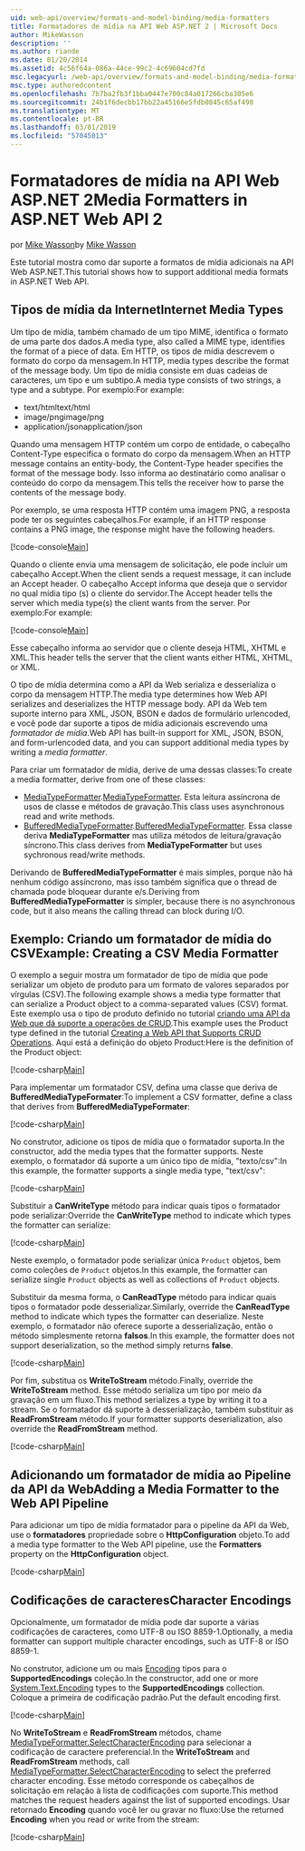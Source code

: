 ```yaml
---
uid: web-api/overview/formats-and-model-binding/media-formatters
title: Formatadores de mídia na API Web ASP.NET 2 | Microsoft Docs
author: MikeWasson
description: ''
ms.author: riande
ms.date: 01/20/2014
ms.assetid: 4c56f64a-086a-44ce-99c2-4c69604cd7fd
msc.legacyurl: /web-api/overview/formats-and-model-binding/media-formatters
msc.type: authoredcontent
ms.openlocfilehash: 7b7ba2fb3f1bba0447e700c84a017266cba305e6
ms.sourcegitcommit: 24b1f6decbb17bb22a45166e5fdb0845c65af498
ms.translationtype: MT
ms.contentlocale: pt-BR
ms.lasthandoff: 03/01/2019
ms.locfileid: "57045013"
---
```

<a name="media-formatters-in-aspnet-web-api-2"></a><span data-ttu-id="f2fa7-102">Formatadores de mídia na API Web ASP.NET 2</span><span class="sxs-lookup"><span data-stu-id="f2fa7-102">Media Formatters in ASP.NET Web API 2</span></span>
====================
<span data-ttu-id="f2fa7-103">por [Mike Wasson](https://github.com/MikeWasson)</span><span class="sxs-lookup"><span data-stu-id="f2fa7-103">by [Mike Wasson](https://github.com/MikeWasson)</span></span>

<span data-ttu-id="f2fa7-104">Este tutorial mostra como dar suporte a formatos de mídia adicionais na API Web ASP.NET.</span><span class="sxs-lookup"><span data-stu-id="f2fa7-104">This tutorial shows how to support additional media formats in ASP.NET Web API.</span></span>

## <a name="internet-media-types"></a><span data-ttu-id="f2fa7-105">Tipos de mídia da Internet</span><span class="sxs-lookup"><span data-stu-id="f2fa7-105">Internet Media Types</span></span>

<span data-ttu-id="f2fa7-106">Um tipo de mídia, também chamado de um tipo MIME, identifica o formato de uma parte dos dados.</span><span class="sxs-lookup"><span data-stu-id="f2fa7-106">A media type, also called a MIME type, identifies the format of a piece of data.</span></span> <span data-ttu-id="f2fa7-107">Em HTTP, os tipos de mídia descrevem o formato do corpo da mensagem.</span><span class="sxs-lookup"><span data-stu-id="f2fa7-107">In HTTP, media types describe the format of the message body.</span></span> <span data-ttu-id="f2fa7-108">Um tipo de mídia consiste em duas cadeias de caracteres, um tipo e um subtipo.</span><span class="sxs-lookup"><span data-stu-id="f2fa7-108">A media type consists of two strings, a type and a subtype.</span></span> <span data-ttu-id="f2fa7-109">Por exemplo:</span><span class="sxs-lookup"><span data-stu-id="f2fa7-109">For example:</span></span>

- <span data-ttu-id="f2fa7-110">text/html</span><span class="sxs-lookup"><span data-stu-id="f2fa7-110">text/html</span></span>
- <span data-ttu-id="f2fa7-111">image/png</span><span class="sxs-lookup"><span data-stu-id="f2fa7-111">image/png</span></span>
- <span data-ttu-id="f2fa7-112">application/json</span><span class="sxs-lookup"><span data-stu-id="f2fa7-112">application/json</span></span>

<span data-ttu-id="f2fa7-113">Quando uma mensagem HTTP contém um corpo de entidade, o cabeçalho Content-Type especifica o formato do corpo da mensagem.</span><span class="sxs-lookup"><span data-stu-id="f2fa7-113">When an HTTP message contains an entity-body, the Content-Type header specifies the format of the message body.</span></span> <span data-ttu-id="f2fa7-114">Isso informa ao destinatário como analisar o conteúdo do corpo da mensagem.</span><span class="sxs-lookup"><span data-stu-id="f2fa7-114">This tells the receiver how to parse the contents of the message body.</span></span>

<span data-ttu-id="f2fa7-115">Por exemplo, se uma resposta HTTP contém uma imagem PNG, a resposta pode ter os seguintes cabeçalhos.</span><span class="sxs-lookup"><span data-stu-id="f2fa7-115">For example, if an HTTP response contains a PNG image, the response might have the following headers.</span></span>

[!code-console[Main](media-formatters/samples/sample1.cmd)]

<span data-ttu-id="f2fa7-116">Quando o cliente envia uma mensagem de solicitação, ele pode incluir um cabeçalho Accept.</span><span class="sxs-lookup"><span data-stu-id="f2fa7-116">When the client sends a request message, it can include an Accept header.</span></span> <span data-ttu-id="f2fa7-117">O cabeçalho Accept informa que deseja que o servidor no qual mídia tipo (s) o cliente do servidor.</span><span class="sxs-lookup"><span data-stu-id="f2fa7-117">The Accept header tells the server which media type(s) the client wants from the server.</span></span> <span data-ttu-id="f2fa7-118">Por exemplo:</span><span class="sxs-lookup"><span data-stu-id="f2fa7-118">For example:</span></span>

[!code-console[Main](media-formatters/samples/sample2.cmd)]

<span data-ttu-id="f2fa7-119">Esse cabeçalho informa ao servidor que o cliente deseja HTML, XHTML e XML.</span><span class="sxs-lookup"><span data-stu-id="f2fa7-119">This header tells the server that the client wants either HTML, XHTML, or XML.</span></span>

<span data-ttu-id="f2fa7-120">O tipo de mídia determina como a API da Web serializa e desserializa o corpo da mensagem HTTP.</span><span class="sxs-lookup"><span data-stu-id="f2fa7-120">The media type determines how Web API serializes and deserializes the HTTP message body.</span></span> <span data-ttu-id="f2fa7-121">API da Web tem suporte interno para XML, JSON, BSON e dados de formulário urlencoded, e você pode dar suporte a tipos de mídia adicionais escrevendo uma *formatador de mídia*.</span><span class="sxs-lookup"><span data-stu-id="f2fa7-121">Web API has built-in support for XML, JSON, BSON, and form-urlencoded data, and you can support additional media types by writing a *media formatter*.</span></span>

<span data-ttu-id="f2fa7-122">Para criar um formatador de mídia, derive de uma dessas classes:</span><span class="sxs-lookup"><span data-stu-id="f2fa7-122">To create a media formatter, derive from one of these classes:</span></span>

- <span data-ttu-id="f2fa7-123">[MediaTypeFormatter](https://msdn.microsoft.com/library/system.net.http.formatting.mediatypeformatter.aspx).</span><span class="sxs-lookup"><span data-stu-id="f2fa7-123">[MediaTypeFormatter](https://msdn.microsoft.com/library/system.net.http.formatting.mediatypeformatter.aspx).</span></span> <span data-ttu-id="f2fa7-124">Esta leitura assíncrona de usos de classe e métodos de gravação.</span><span class="sxs-lookup"><span data-stu-id="f2fa7-124">This class uses asynchronous read and write methods.</span></span>
- <span data-ttu-id="f2fa7-125">[BufferedMediaTypeFormatter](https://msdn.microsoft.com/library/system.net.http.formatting.bufferedmediatypeformatter.aspx).</span><span class="sxs-lookup"><span data-stu-id="f2fa7-125">[BufferedMediaTypeFormatter](https://msdn.microsoft.com/library/system.net.http.formatting.bufferedmediatypeformatter.aspx).</span></span> <span data-ttu-id="f2fa7-126">Essa classe deriva **MediaTypeFormatter** mas utiliza métodos de leitura/gravação síncrono.</span><span class="sxs-lookup"><span data-stu-id="f2fa7-126">This class derives from **MediaTypeFormatter** but uses sychronous read/write methods.</span></span>

<span data-ttu-id="f2fa7-127">Derivando de **BufferedMediaTypeFormatter** é mais simples, porque não há nenhum código assíncrono, mas isso também significa que o thread de chamada pode bloquear durante e/s.</span><span class="sxs-lookup"><span data-stu-id="f2fa7-127">Deriving from **BufferedMediaTypeFormatter** is simpler, because there is no asynchronous code, but it also means the calling thread can block during I/O.</span></span>

## <a name="example-creating-a-csv-media-formatter"></a><span data-ttu-id="f2fa7-128">Exemplo: Criando um formatador de mídia do CSV</span><span class="sxs-lookup"><span data-stu-id="f2fa7-128">Example: Creating a CSV Media Formatter</span></span>

<span data-ttu-id="f2fa7-129">O exemplo a seguir mostra um formatador de tipo de mídia que pode serializar um objeto de produto para um formato de valores separados por vírgulas (CSV).</span><span class="sxs-lookup"><span data-stu-id="f2fa7-129">The following example shows a media type formatter that can serialize a Product object to a comma-separated values (CSV) format.</span></span> <span data-ttu-id="f2fa7-130">Este exemplo usa o tipo de produto definido no tutorial [criando uma API da Web que dá suporte a operações de CRUD](../older-versions/creating-a-web-api-that-supports-crud-operations.md).</span><span class="sxs-lookup"><span data-stu-id="f2fa7-130">This example uses the Product type defined in the tutorial [Creating a Web API that Supports CRUD Operations](../older-versions/creating-a-web-api-that-supports-crud-operations.md).</span></span> <span data-ttu-id="f2fa7-131">Aqui está a definição do objeto Product:</span><span class="sxs-lookup"><span data-stu-id="f2fa7-131">Here is the definition of the Product object:</span></span>

[!code-csharp[Main](media-formatters/samples/sample3.cs)]

<span data-ttu-id="f2fa7-132">Para implementar um formatador CSV, defina uma classe que deriva de **BufferedMediaTypeFormater**:</span><span class="sxs-lookup"><span data-stu-id="f2fa7-132">To implement a CSV formatter, define a class that derives from **BufferedMediaTypeFormater**:</span></span>

[!code-csharp[Main](media-formatters/samples/sample4.cs)]

<span data-ttu-id="f2fa7-133">No construtor, adicione os tipos de mídia que o formatador suporta.</span><span class="sxs-lookup"><span data-stu-id="f2fa7-133">In the constructor, add the media types that the formatter supports.</span></span> <span data-ttu-id="f2fa7-134">Neste exemplo, o formatador dá suporte a um único tipo de mídia, &quot;texto/csv&quot;:</span><span class="sxs-lookup"><span data-stu-id="f2fa7-134">In this example, the formatter supports a single media type, &quot;text/csv&quot;:</span></span>

[!code-csharp[Main](media-formatters/samples/sample5.cs)]

<span data-ttu-id="f2fa7-135">Substituir a **CanWriteType** método para indicar quais tipos o formatador pode serializar:</span><span class="sxs-lookup"><span data-stu-id="f2fa7-135">Override the **CanWriteType** method to indicate which types the formatter can serialize:</span></span>

[!code-csharp[Main](media-formatters/samples/sample6.cs)]

<span data-ttu-id="f2fa7-136">Neste exemplo, o formatador pode serializar única `Product` objetos, bem como coleções de `Product` objetos.</span><span class="sxs-lookup"><span data-stu-id="f2fa7-136">In this example, the formatter can serialize single `Product` objects as well as collections of `Product` objects.</span></span>

<span data-ttu-id="f2fa7-137">Substituir da mesma forma, o **CanReadType** método para indicar quais tipos o formatador pode desserializar.</span><span class="sxs-lookup"><span data-stu-id="f2fa7-137">Similarly, override the **CanReadType** method to indicate which types the formatter can deserialize.</span></span> <span data-ttu-id="f2fa7-138">Neste exemplo, o formatador não oferece suporte a desserialização, então o método simplesmente retorna **falsos**.</span><span class="sxs-lookup"><span data-stu-id="f2fa7-138">In this example, the formatter does not support deserialization, so the method simply returns **false**.</span></span>

[!code-csharp[Main](media-formatters/samples/sample7.cs)]

<span data-ttu-id="f2fa7-139">Por fim, substitua os **WriteToStream** método.</span><span class="sxs-lookup"><span data-stu-id="f2fa7-139">Finally, override the **WriteToStream** method.</span></span> <span data-ttu-id="f2fa7-140">Esse método serializa um tipo por meio da gravação em um fluxo.</span><span class="sxs-lookup"><span data-stu-id="f2fa7-140">This method serializes a type by writing it to a stream.</span></span> <span data-ttu-id="f2fa7-141">Se o formatador dá suporte à desserialização, também substituir as **ReadFromStream** método.</span><span class="sxs-lookup"><span data-stu-id="f2fa7-141">If your formatter supports deserialization, also override the **ReadFromStream** method.</span></span>

[!code-csharp[Main](media-formatters/samples/sample8.cs)]

## <a name="adding-a-media-formatter-to-the-web-api-pipeline"></a><span data-ttu-id="f2fa7-142">Adicionando um formatador de mídia ao Pipeline da API da Web</span><span class="sxs-lookup"><span data-stu-id="f2fa7-142">Adding a Media Formatter to the Web API Pipeline</span></span>

<span data-ttu-id="f2fa7-143">Para adicionar um tipo de mídia formatador para o pipeline da API da Web, use o **formatadores** propriedade sobre o **HttpConfiguration** objeto.</span><span class="sxs-lookup"><span data-stu-id="f2fa7-143">To add a media type formatter to the Web API pipeline, use the **Formatters** property on the **HttpConfiguration** object.</span></span>

[!code-csharp[Main](media-formatters/samples/sample9.cs)]

## <a name="character-encodings"></a><span data-ttu-id="f2fa7-144">Codificações de caracteres</span><span class="sxs-lookup"><span data-stu-id="f2fa7-144">Character Encodings</span></span>

<span data-ttu-id="f2fa7-145">Opcionalmente, um formatador de mídia pode dar suporte a várias codificações de caracteres, como UTF-8 ou ISO 8859-1.</span><span class="sxs-lookup"><span data-stu-id="f2fa7-145">Optionally, a media formatter can support multiple character encodings, such as UTF-8 or ISO 8859-1.</span></span>

<span data-ttu-id="f2fa7-146">No construtor, adicione um ou mais [Encoding](https://msdn.microsoft.com/library/system.text.encoding.aspx) tipos para o **SupportedEncodings** coleção.</span><span class="sxs-lookup"><span data-stu-id="f2fa7-146">In the constructor, add one or more [System.Text.Encoding](https://msdn.microsoft.com/library/system.text.encoding.aspx) types to the **SupportedEncodings** collection.</span></span> <span data-ttu-id="f2fa7-147">Coloque a primeira de codificação padrão.</span><span class="sxs-lookup"><span data-stu-id="f2fa7-147">Put the default encoding first.</span></span>

[!code-csharp[Main](media-formatters/samples/sample10.cs?highlight=6-7)]

<span data-ttu-id="f2fa7-148">No **WriteToStream** e **ReadFromStream** métodos, chame [MediaTypeFormatter.SelectCharacterEncoding](https://msdn.microsoft.com/library/hh969054.aspx) para selecionar a codificação de caractere preferencial.</span><span class="sxs-lookup"><span data-stu-id="f2fa7-148">In the **WriteToStream** and **ReadFromStream** methods, call [MediaTypeFormatter.SelectCharacterEncoding](https://msdn.microsoft.com/library/hh969054.aspx) to select the preferred character encoding.</span></span> <span data-ttu-id="f2fa7-149">Esse método corresponde os cabeçalhos de solicitação em relação à lista de codificações com suporte.</span><span class="sxs-lookup"><span data-stu-id="f2fa7-149">This method matches the request headers against the list of supported encodings.</span></span> <span data-ttu-id="f2fa7-150">Usar retornado **Encoding** quando você ler ou gravar no fluxo:</span><span class="sxs-lookup"><span data-stu-id="f2fa7-150">Use the returned **Encoding** when you read or write from the stream:</span></span>

[!code-csharp[Main](media-formatters/samples/sample11.cs?highlight=3,5)]

